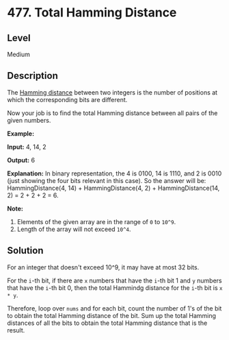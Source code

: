 # 477. Total Hamming Distance
## Level
Medium

## Description
The [Hamming distance](https://en.wikipedia.org/wiki/Hamming_distance) between two integers is the number of positions at which the corresponding bits are different.

Now your job is to find the total Hamming distance between all pairs of the given numbers.

**Example:**

**Input:** 4, 14, 2

**Output:** 6

**Explanation:** In binary representation, the 4 is 0100, 14 is 1110, and 2 is 0010 (just showing the four bits relevant in this case). So the answer will be: HammingDistance(4, 14) + HammingDistance(4, 2) + HammingDistance(14, 2) = 2 + 2 + 2 = 6.

**Note:**
1. Elements of the given array are in the range of `0` to `10^9`.
2. Length of the array will not exceed `10^4`.

## Solution
For an integer that doesn't exceed 10^9, it may have at most 32 bits.

For the `i`-th bit, if there are `x` numbers that have the `i`-th bit 1 and `y` numbers that have the `i`-th bit 0, then the total Hammindg distance for the `i`-th bit is `x * y`.

Therefore, loop over `nums` and for each bit, count the number of 1's of the bit to obtain the total Hamming distance of the bit. Sum up the total Hamming distances of all the bits to obtain the total Hamming distance that is the result.
